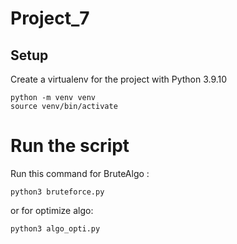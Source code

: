 # Project_7

## Setup
Create a virtualenv for the project with Python 3.9.10
```
python -m venv venv
source venv/bin/activate
```
# Run the script

Run this command for BruteAlgo :
```
python3 bruteforce.py
```
or for optimize algo:
```
python3 algo_opti.py
```
